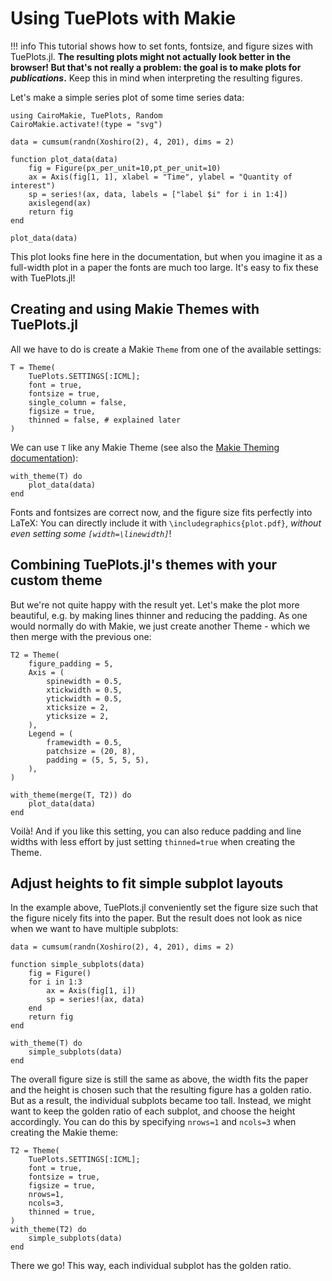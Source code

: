# Using TuePlots with Makie

!!! info
    This tutorial shows how to set fonts, fontsize, and figure sizes with TuePlots.jl.
    **The resulting plots might not actually look better in the browser! But that's not really a problem: the goal is to make plots for _publications_.**
    Keep this in mind when interpreting the resulting figures.

Let's make a simple series plot of some time series data:

```@example 1
using CairoMakie, TuePlots, Random
CairoMakie.activate!(type = "svg")

data = cumsum(randn(Xoshiro(2), 4, 201), dims = 2)

function plot_data(data)
    fig = Figure(px_per_unit=10,pt_per_unit=10)
    ax = Axis(fig[1, 1], xlabel = "Time", ylabel = "Quantity of interest")
    sp = series!(ax, data, labels = ["label $i" for i in 1:4])
    axislegend(ax)
    return fig
end

plot_data(data)
```

This plot looks fine here in the documentation, but when you imagine it as a full-width plot in a paper the fonts are much too large.
It's easy to fix these with TuePlots.jl!

## Creating and using Makie Themes with TuePlots.jl
All we have to do is create a Makie `Theme` from one of the available settings:

```@example 1
T = Theme(
    TuePlots.SETTINGS[:ICML];
    font = true,
    fontsize = true,
    single_column = false,
    figsize = true,
    thinned = false, # explained later
)
```

We can use `T` like any Makie Theme (see also the [Makie Theming documentation](https://makie.juliaplots.org/stable/documentation/theming/)):

```@example 1
with_theme(T) do
    plot_data(data)
end
```

Fonts and fontsizes are correct now, and the figure size fits perfectly into LaTeX:
You can  directly include it with `\includegraphics{plot.pdf}`, _without even setting some `[width=\linewidth]`_!


## Combining TuePlots.jl's themes with your custom theme

But we're not quite happy with the result yet.
Let's make the plot more beautiful, e.g. by making lines thinner and reducing the padding.
As one would normally do with Makie, we just create another Theme - which we then merge with the previous one:

```@example 1
T2 = Theme(
    figure_padding = 5,
    Axis = (
        spinewidth = 0.5,
        xtickwidth = 0.5,
        ytickwidth = 0.5,
        xticksize = 2,
        yticksize = 2,
    ),
    Legend = (
        framewidth = 0.5,
        patchsize = (20, 8),
        padding = (5, 5, 5, 5),
    ),
)

with_theme(merge(T, T2)) do
    plot_data(data)
end
```

Voilà! And if you like this setting, you can also reduce padding and line widths with less effort by just setting `thinned=true` when creating the Theme.


## Adjust heights to fit simple subplot layouts

In the example above, TuePlots.jl conveniently set the figure size such that the figure nicely fits into the paper.
But the result does not look as nice when we want to have multiple subplots:

```@example 1
data = cumsum(randn(Xoshiro(2), 4, 201), dims = 2)

function simple_subplots(data)
    fig = Figure()
    for i in 1:3
        ax = Axis(fig[1, i])
        sp = series!(ax, data)
    end
    return fig
end

with_theme(T) do
    simple_subplots(data)
end
```

The overall figure size is still the same as above, the width fits the paper and the height is chosen such that the resulting figure has a golden ratio.
But as a result, the individual subplots became too tall.
Instead, we might want to keep the golden ratio of each subplot, and choose the height accordingly.
You can do this by specifying `nrows=1` and `ncols=3` when creating the Makie theme:

```@example 1
T2 = Theme(
    TuePlots.SETTINGS[:ICML];
    font = true,
    fontsize = true,
    figsize = true,
    nrows=1,
    ncols=3,
    thinned = true,
)
with_theme(T2) do
    simple_subplots(data)
end
```

There we go!
This way, each individual subplot has the golden ratio.
